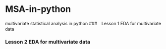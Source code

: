# MSA-in-python
multivariate statistical analysis in python
###　Lesson 1 EDA for multivariate data
###  Lesson 2 EDA for multivariate data
